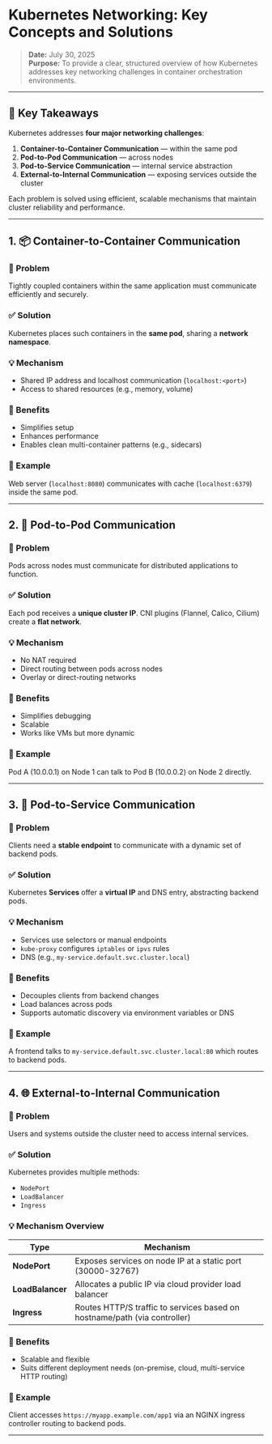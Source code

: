 # Kubernetes Networking: Key Concepts and Solutions

> **Date:** July 30, 2025  
> **Purpose:** To provide a clear, structured overview of how Kubernetes addresses key networking challenges in container orchestration environments.

---

## 🔑 Key Takeaways

Kubernetes addresses **four major networking challenges**:

1. **Container-to-Container Communication** — within the same pod
2. **Pod-to-Pod Communication** — across nodes
3. **Pod-to-Service Communication** — internal service abstraction
4. **External-to-Internal Communication** — exposing services outside the cluster

Each problem is solved using efficient, scalable mechanisms that maintain cluster reliability and performance.

---

## 1. 📦 Container-to-Container Communication

### 🧩 Problem

Tightly coupled containers within the same application must communicate efficiently and securely.

### ✅ Solution

Kubernetes places such containers in the **same pod**, sharing a **network namespace**.

### 💡 Mechanism

- Shared IP address and localhost communication (`localhost:<port>`)
- Access to shared resources (e.g., memory, volume)

### 📌 Benefits

- Simplifies setup
- Enhances performance
- Enables clean multi-container patterns (e.g., sidecars)

### 🧪 Example

Web server (`localhost:8080`) communicates with cache (`localhost:6379`) inside the same pod.

---

## 2. 🧱 Pod-to-Pod Communication

### 🧩 Problem

Pods across nodes must communicate for distributed applications to function.

### ✅ Solution

Each pod receives a **unique cluster IP**. CNI plugins (Flannel, Calico, Cilium) create a **flat network**.

### 💡 Mechanism

- No NAT required
- Direct routing between pods across nodes
- Overlay or direct-routing networks

### 📌 Benefits

- Simplifies debugging
- Scalable
- Works like VMs but more dynamic

### 🧪 Example

Pod A (10.0.0.1) on Node 1 can talk to Pod B (10.0.0.2) on Node 2 directly.

---

## 3. 🔁 Pod-to-Service Communication

### 🧩 Problem

Clients need a **stable endpoint** to communicate with a dynamic set of backend pods.

### ✅ Solution

Kubernetes **Services** offer a **virtual IP** and DNS entry, abstracting backend pods.

### 💡 Mechanism

- Services use selectors or manual endpoints
- `kube-proxy` configures `iptables` or `ipvs` rules
- DNS (e.g., `my-service.default.svc.cluster.local`)

### 📌 Benefits

- Decouples clients from backend changes
- Load balances across pods
- Supports automatic discovery via environment variables or DNS

### 🧪 Example

A frontend talks to `my-service.default.svc.cluster.local:80` which routes to backend pods.

---

## 4. 🌐 External-to-Internal Communication

### 🧩 Problem

Users and systems outside the cluster need to access internal services.

### ✅ Solution

Kubernetes provides multiple methods:

- `NodePort`
- `LoadBalancer`
- `Ingress`

### 💡 Mechanism Overview

| Type             | Mechanism                                                                 |
| ---------------- | ------------------------------------------------------------------------- |
| **NodePort**     | Exposes services on node IP at a static port (30000-32767)                |
| **LoadBalancer** | Allocates a public IP via cloud provider load balancer                    |
| **Ingress**      | Routes HTTP/S traffic to services based on hostname/path (via controller) |

### 📌 Benefits

- Scalable and flexible
- Suits different deployment needs (on-premise, cloud, multi-service HTTP routing)

### 🧪 Example

Client accesses `https://myapp.example.com/app1` via an NGINX ingress controller routing to backend pods.

---

